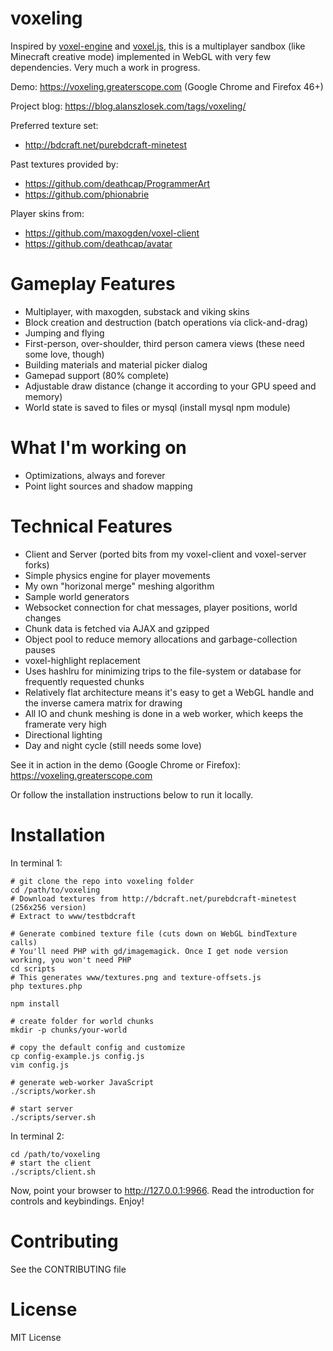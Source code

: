 voxeling
====

Inspired by [voxel-engine](https://github.com/maxogden/voxel-engine) and [voxel.js](http://voxeljs.com), this is a multiplayer sandbox (like Minecraft creative mode) implemented in WebGL with very few dependencies. Very much a work in progress.

Demo: https://voxeling.greaterscope.com (Google Chrome and Firefox 46+)

Project blog: https://blog.alanszlosek.com/tags/voxeling/

Preferred texture set:

* http://bdcraft.net/purebdcraft-minetest

Past textures provided by:
* https://github.com/deathcap/ProgrammerArt
* https://github.com/phionabrie

Player skins from:

* https://github.com/maxogden/voxel-client
* https://github.com/deathcap/avatar


Gameplay Features
====

* Multiplayer, with maxogden, substack and viking skins
* Block creation and destruction (batch operations via click-and-drag)
* Jumping and flying
* First-person, over-shoulder, third person camera views (these need some love, though)
* Building materials and material picker dialog
* Gamepad support (80% complete)
* Adjustable draw distance (change it according to your GPU speed and memory)
* World state is saved to files or mysql (install mysql npm module)


What I'm working on
====

* Optimizations, always and forever
* Point light sources and shadow mapping


Technical Features 
====

* Client and Server (ported bits from my voxel-client and voxel-server forks)
* Simple physics engine for player movements
* My own "horizonal merge" meshing algorithm
* Sample world generators
* Websocket connection for chat messages, player positions, world changes
* Chunk data is fetched via AJAX and gzipped
* Object pool to reduce memory allocations and garbage-collection pauses
* voxel-highlight replacement
* Uses hashlru for minimizing trips to the file-system or database for frequently requested chunks
* Relatively flat architecture means it's easy to get a WebGL handle and the inverse camera matrix for drawing
* All IO and chunk meshing is done in a web worker, which keeps the framerate very high
* Directional lighting
* Day and night cycle (still needs some love)

See it in action in the demo (Google Chrome or Firefox): https://voxeling.greaterscope.com

Or follow the installation instructions below to run it locally.


Installation
====

In terminal 1:

```
# git clone the repo into voxeling folder
cd /path/to/voxeling
# Download textures from http://bdcraft.net/purebdcraft-minetest (256x256 version)
# Extract to www/testbdcraft

# Generate combined texture file (cuts down on WebGL bindTexture calls)
# You'll need PHP with gd/imagemagick. Once I get node version working, you won't need PHP
cd scripts
# This generates www/textures.png and texture-offsets.js
php textures.php

npm install

# create folder for world chunks
mkdir -p chunks/your-world

# copy the default config and customize
cp config-example.js config.js
vim config.js

# generate web-worker JavaScript
./scripts/worker.sh

# start server
./scripts/server.sh
```

In terminal 2:

```
cd /path/to/voxeling
# start the client
./scripts/client.sh
```

Now, point your browser to http://127.0.0.1:9966. Read the introduction for controls and keybindings. Enjoy!


Contributing
====

See the CONTRIBUTING file


License
====

MIT License

